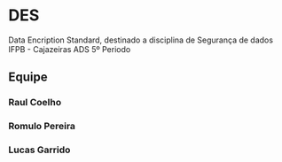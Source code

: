 # DES

Data Encription Standard, destinado a disciplina de Segurança de dados IFPB - Cajazeiras
ADS 5º Periodo

## Equipe

### Raul Coelho
### Romulo Pereira
### Lucas Garrido
